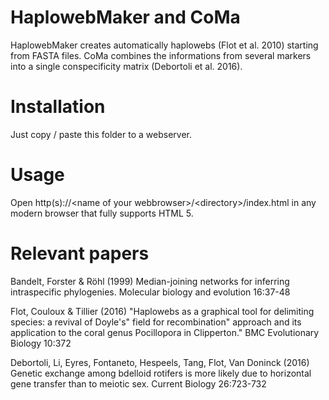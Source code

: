 # HaplowebMaker and CoMa
HaplowebMaker creates automatically haplowebs (Flot et al. 2010) starting from FASTA files. CoMa combines the informations from several markers into a single conspecificity matrix (Debortoli et al. 2016).

# Installation

Just copy / paste this folder to a webserver.

# Usage

Open http(s)://&lt;name of your webbrowser&gt;/&lt;directory&gt;/index.html in any modern browser that fully supports HTML 5.

# Relevant papers
Bandelt, Forster & Röhl (1999) Median-joining networks for inferring intraspecific phylogenies. Molecular biology and evolution 16:37-48

Flot, Couloux & Tillier (2016) "Haplowebs as a graphical tool for delimiting species: a revival of Doyle's" field for recombination" approach and its application to the coral genus Pocillopora in Clipperton." BMC Evolutionary Biology 10:372

Debortoli, Li, Eyres, Fontaneto, Hespeels, Tang, Flot, Van Doninck (2016) Genetic exchange among bdelloid rotifers is more likely due to horizontal gene transfer than to meiotic sex. Current Biology 26:723-732


